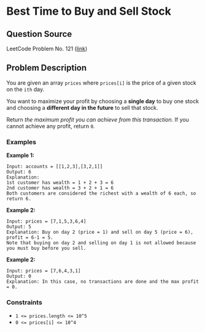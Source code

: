 # Best Time to Buy and Sell Stock

## Question Source

LeetCode Problem No. 121 ([link](https://leetcode.com/problems/best-time-to-buy-and-sell-stock/))

## Problem Description

You are given an array `prices` where `prices[i]` is the price of a given stock on the `ith` day.

You want to maximize your profit by choosing a **single day** to buy one stock and choosing a **different day in the future** to sell that stock.

Return *the maximum profit you can achieve from this transaction*. If you cannot achieve any profit, return `0`.

### Examples

**Example 1:**
```ignorelang
Input: accounts = [[1,2,3],[3,2,1]]
Output: 6
Explanation:
1st customer has wealth = 1 + 2 + 3 = 6
2nd customer has wealth = 3 + 2 + 1 = 6
Both customers are considered the richest with a wealth of 6 each, so return 6.
```

**Example 2:**
```ignorelang
Input: prices = [7,1,5,3,6,4]
Output: 5
Explanation: Buy on day 2 (price = 1) and sell on day 5 (price = 6), profit = 6-1 = 5.
Note that buying on day 2 and selling on day 1 is not allowed because you must buy before you sell.
```

**Example 2:**
```ignorelang
Input: prices = [7,6,4,3,1]
Output: 0
Explanation: In this case, no transactions are done and the max profit = 0.
```

### Constraints

- `1 <= prices.length <= 10^5`
- `0 <= prices[i] <= 10^4`
